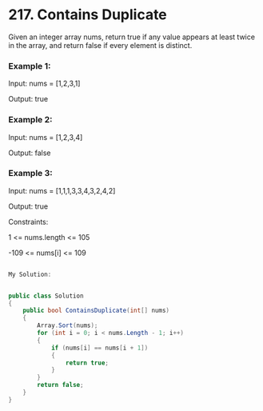# 217. Contains Duplicate
Given an integer array nums, return true if any value appears at least twice in the array, and return false if every element is distinct.

 

### Example 1:

Input: nums = [1,2,3,1]

Output: true
### Example 2:

Input: nums = [1,2,3,4]

Output: false
### Example 3:

Input: nums = [1,1,1,3,3,4,3,2,4,2]

Output: true
 

Constraints:

1 <= nums.length <= 105

-109 <= nums[i] <= 109


```csharp

My Solution:


public class Solution
{
    public bool ContainsDuplicate(int[] nums)
    {
        Array.Sort(nums);
        for (int i = 0; i < nums.Length - 1; i++)
        {
            if (nums[i] == nums[i + 1])
            {
                return true;
            }
        }
        return false;
    }
}


```
